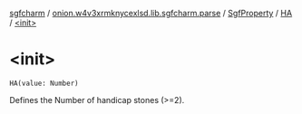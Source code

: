 [sgfcharm](../../../index.md) / [onion.w4v3xrmknycexlsd.lib.sgfcharm.parse](../../index.md) / [SgfProperty](../index.md) / [HA](index.md) / [&lt;init&gt;](./-init-.md)

# &lt;init&gt;

`HA(value: Number)`

Defines the Number of handicap stones (&gt;=2).

